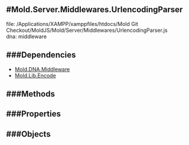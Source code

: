 
#Mold.Server.Middlewares.UrlencodingParser
---------------------------------------

file: /Applications/XAMPP/xamppfiles/htdocs/Mold Git Checkout/MoldJS/Mold/Server/Middlewares/UrlencodingParser.js  
dna: middleware


	




###Dependencies
--------------

* [Mold.DNA.Middleware](../../../Mold/DNA/Middleware.md) 
* [Mold.Lib.Encode](../../../Mold/Lib/Encode.md) 



   
###Methods
--------------

   
###Properties
-------------

   
###Objects
------------


		

